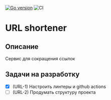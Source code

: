 [![Go version](https://img.shields.io/github/go-mod/go-version/vfunin/url-shortener.svg)](https://github.com/vfunin/url-shortener/blob/main/go.mod)
![CI](https://github.com/vfunin/url-shortener/actions/workflows/ci.yml/badge.svg)

# URL shortener

## Описание

Сервис для сокращения ссылок

## Задачи на разработку

- [x] \(URL-1) Настроить линтеры и github actions
- [ ] \(URL-2) Продумать структуру проекта
